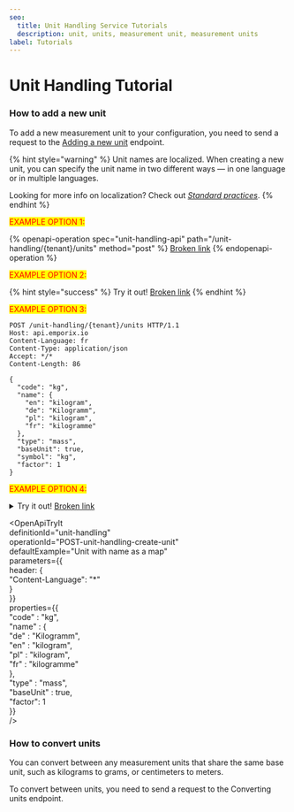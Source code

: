 ```yaml
---
seo:
  title: Unit Handling Service Tutorials
  description: unit, units, measurement unit, measurement units
label: Tutorials
---
```


# Unit Handling Tutorial

### How to add a new unit

To add a new measurement unit to your configuration, you need to send a request to the [Adding a new unit](broken-reference) endpoint.

{% hint style="warning" %}
Unit names are localized. When creating a new unit, you can specify the unit name in two different ways — in one language or in multiple languages.

Looking for more info on localization? Check out [_Standard practices_](../../content/standard-practices/).
{% endhint %}

<mark style="color:red;">EXAMPLE OPTION 1:</mark>

{% openapi-operation spec="unit-handling-api" path="/unit-handling/{tenant}/units" method="post" %}
[Broken link](broken-reference)
{% endopenapi-operation %}

<mark style="color:red;">EXAMPLE OPTION 2:</mark>

{% hint style="success" %}
Try it out! [Broken link](broken-reference "mention")
{% endhint %}

<mark style="color:red;">EXAMPLE OPTION 3:</mark>

```
POST /unit-handling/{tenant}/units HTTP/1.1
Host: api.emporix.io
Content-Language: fr
Content-Type: application/json
Accept: */*
Content-Length: 86

{
  "code": "kg",
  "name": {
    "en": "kilogram",
    "de": "Kilogramm",
    "pl": "kilogram",
    "fr": "kilogramme"
  },
  "type": "mass",
  "baseUnit": true,
  "symbol": "kg",
  "factor": 1
}
```

<mark style="color:red;">EXAMPLE OPTION 4:</mark>

<details>

<summary>Try it out! <a data-mention href="broken-reference">Broken link</a></summary>

```
{
  "code": "kg",
  "name": {
    "en": "kilogram",
    "de": "Kilogramm",
    "pl": "kilogram",
    "fr": "kilogramme"
  },
  "type": "mass",
  "baseUnit": true,
  "symbol": "kg",
  "factor": 1
}
```

</details>



\<OpenApiTryIt\
definitionId="unit-handling"\
operationId="POST-unit-handling-create-unit"\
defaultExample="Unit with name as a map"\
parameters=\{{\
header: {\
"Content-Language": "\*"\
}\
\}}\
properties=\{{\
"code" : "kg",\
"name" : {\
"de" : "Kilogramm",\
"en" : "kilogram",\
"pl" : "kilogram",\
"fr" : "kilogramme"\
},\
"type" : "mass",\
"baseUnit" : true,\
"factor": 1\
\}}\
/>

### How to convert units

You can convert between any measurement units that share the same base unit, such as kilograms to grams, or centimeters to meters.

To convert between units, you need to send a request to the Converting units endpoint.

